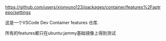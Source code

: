 https://github.com/users/xionyuno123/packages/container/features%2Faptrepo/settings

这是一个VSCode Dev Container features 仓库. 

所有的features都只在ubuntu:jammy基础镜像上得到测试
